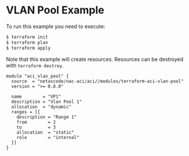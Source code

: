 <!-- BEGIN_TF_DOCS -->
# VLAN Pool Example

To run this example you need to execute:

```bash
$ terraform init
$ terraform plan
$ terraform apply
```

Note that this example will create resources. Resources can be destroyed with `terraform destroy`.

```hcl
module "aci_vlan_pool" {
  source  = "netascode/nac-aci/aci//modules/terraform-aci-vlan-pool"
  version = ">= 0.8.0"

  name        = "VP1"
  description = "Vlan Pool 1"
  allocation  = "dynamic"
  ranges = [{
    description = "Range 1"
    from        = 2
    to          = 3
    allocation  = "static"
    role        = "internal"
  }]
}
```
<!-- END_TF_DOCS -->
